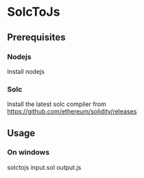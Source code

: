 # SolcToJs

## Prerequisites

### Nodejs
Install nodejs

### Solc
Install the latest solc compiler from https://github.com/ethereum/solidity/releases

## Usage

### On windows
solctojs input.sol output.js